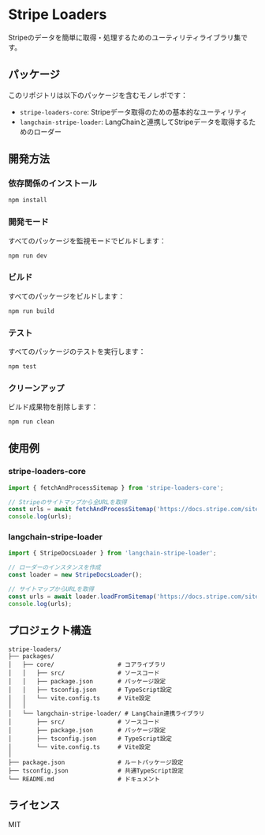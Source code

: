 # Stripe Loaders

Stripeのデータを簡単に取得・処理するためのユーティリティライブラリ集です。

## パッケージ

このリポジトリは以下のパッケージを含むモノレポです：

- `stripe-loaders-core`: Stripeデータ取得のための基本的なユーティリティ
- `langchain-stripe-loader`: LangChainと連携してStripeデータを取得するためのローダー

## 開発方法

### 依存関係のインストール

```bash
npm install
```

### 開発モード

すべてのパッケージを監視モードでビルドします：

```bash
npm run dev
```

### ビルド

すべてのパッケージをビルドします：

```bash
npm run build
```

### テスト

すべてのパッケージのテストを実行します：

```bash
npm test
```

### クリーンアップ

ビルド成果物を削除します：

```bash
npm run clean
```

## 使用例

### stripe-loaders-core

```typescript
import { fetchAndProcessSitemap } from 'stripe-loaders-core';

// Stripeのサイトマップから全URLを取得
const urls = await fetchAndProcessSitemap('https://docs.stripe.com/sitemap.xml');
console.log(urls);
```

### langchain-stripe-loader

```typescript
import { StripeDocsLoader } from 'langchain-stripe-loader';

// ローダーのインスタンスを作成
const loader = new StripeDocsLoader();

// サイトマップからURLを取得
const urls = await loader.loadFromSitemap('https://docs.stripe.com/sitemap.xml');
console.log(urls);
```

## プロジェクト構造

```
stripe-loaders/
├── packages/
│   ├── core/                  # コアライブラリ
│   │   ├── src/               # ソースコード
│   │   ├── package.json       # パッケージ設定
│   │   ├── tsconfig.json      # TypeScript設定
│   │   └── vite.config.ts     # Vite設定
│   │
│   └── langchain-stripe-loader/ # LangChain連携ライブラリ
│       ├── src/               # ソースコード
│       ├── package.json       # パッケージ設定
│       ├── tsconfig.json      # TypeScript設定
│       └── vite.config.ts     # Vite設定
│
├── package.json               # ルートパッケージ設定
├── tsconfig.json              # 共通TypeScript設定
└── README.md                  # ドキュメント
```

## ライセンス

MIT 